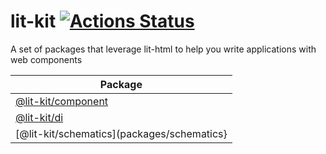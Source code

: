 # lit-kit [![Actions Status](https://github.com/deebloo/lit-kit/workflows/CI/badge.svg)](https://github.com/deebloo/lit-kit/actions)

A set of packages that leverage lit-html to help you write applications with web components

| Package                                    |
| ------------------------------------------ |
| [@lit-kit/component](packages/component)   |
| [@lit-kit/di](packages/di)                 |
| [@lit-kit/schematics](packages/schematics} |

